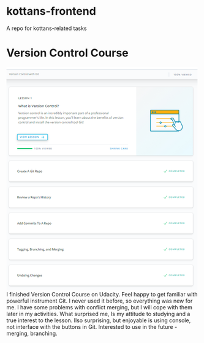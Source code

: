 # kottans-frontend
A repo for kottans-related tasks

# Version Control Course
<img src="https://github.com/veronikos/kottans-frontend/blob/master/Screenshot%20(2).png">
I finished Version Control Course on Udacity. Feel happy to get familiar with powerful instrument Git. 
I never used it before, so everything was new for me. I have some problems with conflict merging, but I will cope with them later in my activities.
What surprised me, Is my attitude to studying and a true interest to the lesson. Ilso surprising, but enjoyable is using console, not interface with the buttons in Git.
Interested to use in the future - merging, branching.
